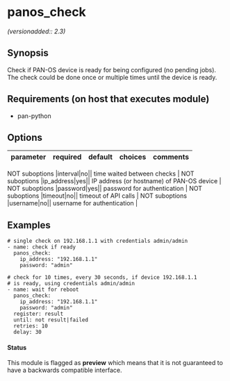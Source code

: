 # panos_check

_(versionadded:: 2.3)_


## Synopsis

Check if PAN-OS device is ready for being configured (no pending jobs).
The check could be done once or multiple times until the device is ready.


## Requirements (on host that executes module)

- pan-python

## Options

| parameter | required | default | choices | comments |
| --- | --- | --- | --- | --- |

NOT suboptions
|interval|no||
time waited between checks
 |
NOT suboptions
|ip_address|yes||
IP address (or hostname) of PAN-OS device
 |
NOT suboptions
|password|yes||
password for authentication
 |
NOT suboptions
|timeout|no||
timeout of API calls
 |
NOT suboptions
|username|no||
username for authentication
 |

## Examples

    # single check on 192.168.1.1 with credentials admin/admin
    - name: check if ready
      panos_check:
        ip_address: "192.168.1.1"
        password: "admin"
    
    # check for 10 times, every 30 seconds, if device 192.168.1.1
    # is ready, using credentials admin/admin
    - name: wait for reboot
      panos_check:
        ip_address: "192.168.1.1"
        password: "admin"
      register: result
      until: not result|failed
      retries: 10
      delay: 30




#### Status

This module is flagged as **preview** which means that it is not guaranteed to have a backwards compatible interface.

